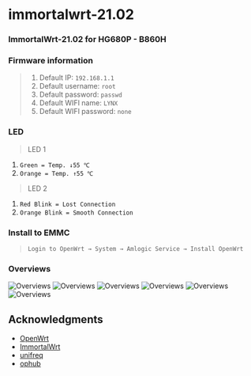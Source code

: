 # immortalwrt-21.02
### ImmortalWrt-21.02 for HG680P - B860H

### Firmware information 
> 1. Default IP: `192.168.1.1`
> 2. Default username: `root`
> 3. Default password: `passwd`
> 4. Default WIFI name: `LYNX`
> 5. Default WIFI password: `none`

### LED
> LED 1
1. `Green = Temp. ↓55 ℃`
2. `Orange = Temp. ↑55 ℃`

> LED 2
1. `Red Blink = Lost Connection`
2. `Orange Blink = Smooth Connection`

### Install to EMMC
> `Login to OpenWrt → System → Amlogic Service → Install OpenWrt`

### Overviews
![Overviews](https://github.com/lynxnexy/immortalwrt/blob/main/pages/Screen%20Shot%202022-01-11%20at%2018.13.31.png)
![Overviews](https://github.com/lynxnexy/immortalwrt/blob/main/pages/Screen%20Shot%202022-01-11%20at%2018.13.58.png)
![Overviews](https://github.com/lynxnexy/immortalwrt/blob/main/pages/Screen%20Shot%202022-01-11%20at%2018.14.41.png)
![Overviews](https://github.com/lynxnexy/immortalwrt/blob/main/pages/Screen%20Shot%202022-01-11%20at%2018.15.27.png)
![Overviews](https://github.com/lynxnexy/immortalwrt/blob/main/pages/Screen%20Shot%202022-01-11%20at%2018.18.14.png)
![Overviews](https://github.com/lynxnexy/immortalwrt/blob/main/pages/Screen%20Shot%202022-01-11%20at%2018.19.21.png)

## Acknowledgments

- [OpenWrt](https://github.com/openwrt/openwrt)
- [ImmortalWrt](https://github.com/immortalwrt/immortalwrt)
- [unifreq](https://github.com/unifreq/openwrt_packit)
- [ophub](https://github.com/ophub/amlogic-s9xxx-openwrt)

